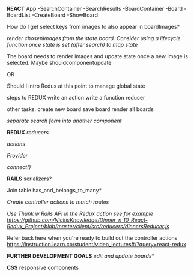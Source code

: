 **REACT**
App
 -SearchContainer
  -SearchResults
 -BoardContainer
  -Board
  -BoardList
  -CreateBoard
  -ShowBoard

How do I get select keys from images to also appear in boardImages?

 *render chosenImages from the state.board. Consider using a lifecycle function once state is set (after search) to map state*

The board needs to render images and update state once a new image is selected. Maybe shouldcomponentupdate

OR

Should I intro Redux at this point to manage global state

steps to REDUX
write an action
write a function reducer






other tasks:
create new board
save board
render all boards



*separate search form into another component*

**REDUX**
*reducers*

*actions*

*Provider*

*connect()*

**RAILS**
serializers?

Join table
has_and_belongs_to_many*

*Create controller actions to match routes*

*Use Thunk w Rails API in the Redux action see for example https://github.com/NickisKnowledge/Dinner_n_10_React-Redux_Project/blob/master/client/src/reducers/dinnersReducer.js*

Refer back here when you're ready to build out the controller actions https://instruction.learn.co/student/video_lectures#/?query=react-redux

**FURTHER DEVELOPMENT GOALS**
*edit and update boards**


**CSS**
responsive components
